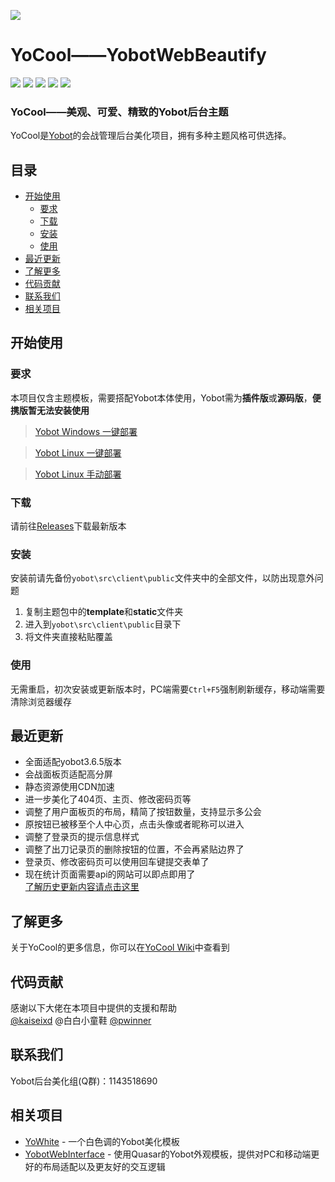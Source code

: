 ![](https://i.loli.net/2020/07/23/HmLnyN5UKesPXld.png)
# YoCool——YobotWebBeautify
<p align="left">
<a href='https://github.com/A-kirami'><img src="https://img.shields.io/badge/establish-Akirami-blue.svg"/></a>
<a href='https://github.com/pcrbot/yobot'><img src="https://img.shields.io/badge/need-yobot-brightgreen.svg"/></a></a>
<a href='https://github.com/A-kirami/YoCool/blob/master/LICENSE'><img src="https://img.shields.io/github/license/A-kirami/YoCool"/></a>
<a href='https://github.com/A-kirami/YoCool/'><img src="https://img.shields.io/github/stars/A-kirami/YoCool"/></a>
<a href='https://github.com/A-kirami/YoCool/releases'><img src="https://img.shields.io/github/downloads/A-kirami/YoCool/total"/></a>
</p>

### YoCool——美观、可爱、精致的Yobot后台主题
YoCool是[Yobot](https://github.com/pcrbot/yobot)的会战管理后台美化项目，拥有多种主题风格可供选择。

## 目录
- [开始使用](https://github.com/A-kirami/YoCool/#开始使用)
  - [要求](https://github.com/A-kirami/YoCool/#要求)
  - [下载](https://github.com/A-kirami/YoCool/#下载)
  - [安装](https://github.com/A-kirami/YoCool/#安装)
  - [使用](https://github.com/A-kirami/YoCool/#使用)
- [最近更新](https://github.com/A-kirami/YoCool/#最近更新)
- [了解更多](https://github.com/A-kirami/YoCool/#了解更多)
- [代码贡献](https://github.com/A-kirami/YoCool/#代码贡献)
- [联系我们](https://github.com/A-kirami/YoCool/#联系我们)
- [相关项目](https://github.com/A-kirami/YoCool/#相关项目)

## 开始使用

### 要求

本项目仅含主题模板，需要搭配Yobot本体使用，Yobot需为**插件版**或**源码版**，**便携版暂无法安装使用**
> [Yobot Windows 一键部署](http://yobot.win/install/Windows-mirai-auto/)

> [Yobot Linux 一键部署](http://yobot.win/install/docker-script/)

> [Yobot Linux 手动部署](http://yobot.win/install/Linux-gocqhttp/)

### 下载
请前往[Releases](https://github.com/A-kirami/YoCool/releases)下载最新版本

### 安装
安装前请先备份``yobot\src\client\public``文件夹中的全部文件，以防出现意外问题
1. 复制主题包中的**template**和**static**文件夹
2. 进入到``yobot\src\client\public``目录下
3. 将文件夹直接粘贴覆盖

### 使用
无需重启，初次安装或更新版本时，PC端需要``Ctrl+F5``强制刷新缓存，移动端需要清除浏览器缓存

## 最近更新
 - 全面适配yobot3.6.5版本
 - 会战面板页适配高分屏
 - 静态资源使用CDN加速
 - 进一步美化了404页、主页、修改密码页等
 - 调整了用户面板页的布局，精简了按钮数量，支持显示多公会
 - 原按钮已被移至个人中心页，点击头像或者昵称可以进入
 - 调整了登录页的提示信息样式
 - 调整了出刀记录页的删除按钮的位置，不会再紧贴边界了
 - 登录页、修改密码页可以使用回车键提交表单了
 - 现在统计页面需要api的网站可以即点即用了  
[了解历史更新内容请点击这里](https://github.com/A-kirami/YoCool/wiki/update)

## 了解更多
关于YoCool的更多信息，你可以在[YoCool Wiki](https://github.com/A-kirami/YoCool/wiki)中查看到

## 代码贡献
感谢以下大佬在本项目中提供的支援和帮助</br>
[@kaiseixd](https://github.com/kaiseixd) @白白小童鞋 [@pwinner](https://github.com/pwinner)

## 联系我们
Yobot后台美化组(Q群)：1143518690

## 相关项目
- [YoWhite](https://github.com/shkongzhu/YoWhite) - 一个白色调的Yobot美化模板
- [YobotWebInterface](https://github.com/laipz8200/YobotWebInterface) - 使用Quasar的Yobot外观模板，提供对PC和移动端更好的布局适配以及更友好的交互逻辑
